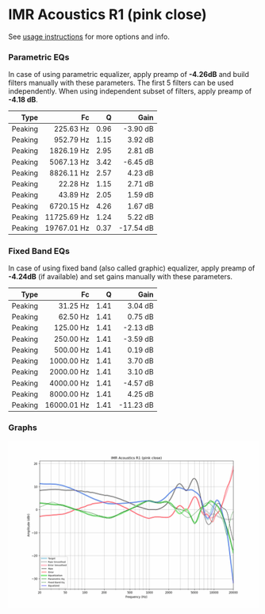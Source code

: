 # IMR Acoustics R1 (pink close)
See [usage instructions](https://github.com/jaakkopasanen/AutoEq#usage) for more options and info.

### Parametric EQs
In case of using parametric equalizer, apply preamp of **-4.26dB** and build filters manually
with these parameters. The first 5 filters can be used independently.
When using independent subset of filters, apply preamp of **-4.18 dB**.

| Type    | Fc          |    Q | Gain      |
|--------:|------------:|-----:|----------:|
| Peaking | 225.63 Hz   | 0.96 | -3.90 dB  |
| Peaking | 952.79 Hz   | 1.15 | 3.92 dB   |
| Peaking | 1826.19 Hz  | 2.95 | 2.81 dB   |
| Peaking | 5067.13 Hz  | 3.42 | -6.45 dB  |
| Peaking | 8826.11 Hz  | 2.57 | 4.23 dB   |
| Peaking | 22.28 Hz    | 1.15 | 2.71 dB   |
| Peaking | 43.89 Hz    | 2.05 | 1.59 dB   |
| Peaking | 6720.15 Hz  | 4.26 | 1.67 dB   |
| Peaking | 11725.69 Hz | 1.24 | 5.22 dB   |
| Peaking | 19767.01 Hz | 0.37 | -17.54 dB |

### Fixed Band EQs
In case of using fixed band (also called graphic) equalizer, apply preamp of **-4.24dB**
(if available) and set gains manually with these parameters.

| Type    | Fc          |    Q | Gain      |
|--------:|------------:|-----:|----------:|
| Peaking | 31.25 Hz    | 1.41 | 3.04 dB   |
| Peaking | 62.50 Hz    | 1.41 | 0.75 dB   |
| Peaking | 125.00 Hz   | 1.41 | -2.13 dB  |
| Peaking | 250.00 Hz   | 1.41 | -3.59 dB  |
| Peaking | 500.00 Hz   | 1.41 | 0.19 dB   |
| Peaking | 1000.00 Hz  | 1.41 | 3.70 dB   |
| Peaking | 2000.00 Hz  | 1.41 | 3.10 dB   |
| Peaking | 4000.00 Hz  | 1.41 | -4.57 dB  |
| Peaking | 8000.00 Hz  | 1.41 | 4.25 dB   |
| Peaking | 16000.01 Hz | 1.41 | -11.23 dB |

### Graphs
![](./IMR%20Acoustics%20R1%20(pink%20close).png)